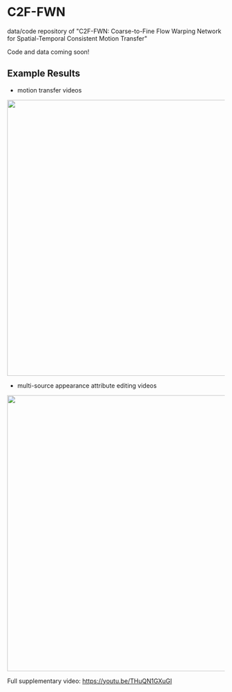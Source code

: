 # C2F-FWN
data/code repository of "C2F-FWN: Coarse-to-Fine Flow Warping Network for Spatial-Temporal Consistent Motion Transfer"

Code and data coming soon!

## Example Results
- motion transfer videos
<p align='left'>
  <img src='imgs/motion transfer.gif' width='640'/>
</p>

- multi-source appearance attribute editing videos
<p align='left'>
  <img src='imgs/appearance control.gif' width='640'/>
</p>

Full supplementary video:
https://youtu.be/THuQN1GXuGI
